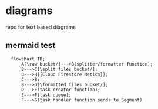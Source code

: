 # diagrams
repo for text based diagrams


## mermaid test


```mermaid
  flowchart TD;
      A[\raw bucket/]--->B(splitter/formatter function);
      B--->C[\split files bucket/];
      B--->H{{Cloud Firestore Metics}};
      C--->B;
      B--->D[\formatted files bucket/];
      D--->E(task creator function);
      E--->F{task queue};
      F--->G(task handler function sends to Segment)

```
